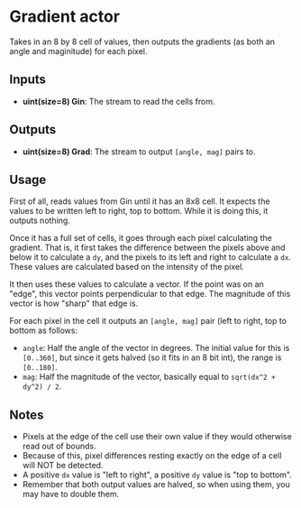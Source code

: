 # Gradient actor #
Takes in an 8 by 8 cell of values, then outputs the gradients (as both an angle and maginitude) for each pixel.

## Inputs ##
* **uint(size=8) Gin**: The stream to read the cells from.

## Outputs ##
* **uint(size=8) Grad**: The stream to output `[angle, mag]` pairs to.

## Usage ##
First of all, reads values from Gin until it has an 8x8 cell. It expects the values to be written left to right, top to bottom. While it is doing this, it outputs nothing.

Once it has a full set of cells, it goes through each pixel calculating the gradient. That is, it first takes the difference between the pixels above and below it to calculate a `dy`, and the pixels to its left and right to calculate a `dx`. These values are calculated based on the intensity of the pixel.

It then uses these values to calculate a vector. If the point was on an "edge", this vector points perpendicular to that edge. The magnitude of this vector is how "sharp" that edge is.

For each pixel in the cell it outputs an `[angle, mag]` pair (left to right, top to bottom as follows:

* `angle`: Half the angle of the vector in degrees. The initial value for this is `[0..360]`, but since it gets halved (so it fits in an 8 bit int), the range is `[0..180]`.
* `mag`: Half the magnitude of the vector, basically equal to `sqrt(dx^2 + dy^2) / 2`.

## Notes ##
* Pixels at the edge of the cell use their own value if they would otherwise read out of bounds.
* Because of this, pixel differences resting exactly on the edge of a cell will NOT be detected.
* A positive `dx` value is "left to right", a positive `dy` value is "top to bottom".
* Remember that both output values are halved, so when using them, you may have to double them.

